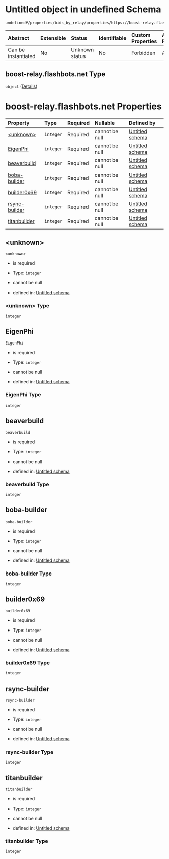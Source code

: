 # Untitled object in undefined Schema

```txt
undefined#/properties/bids_by_relay/properties/https://boost-relay.flashbots.net
```



| Abstract            | Extensible | Status         | Identifiable | Custom Properties | Additional Properties | Access Restrictions | Defined In                                                         |
| :------------------ | :--------- | :------------- | :----------- | :---------------- | :-------------------- | :------------------ | :----------------------------------------------------------------- |
| Can be instantiated | No         | Unknown status | No           | Forbidden         | Allowed               | none                | [Bid.schema.json\*](../out/Bid.schema.json "open original schema") |

## boost-relay.flashbots.net Type

`object` ([Details](bid-properties-bids_by_relay-properties-boost-relayflashbotsnet.md))

# boost-relay.flashbots.net Properties

| Property                        | Type      | Required | Nullable       | Defined by                                                                                                                                                                                                                 |
| :------------------------------ | :-------- | :------- | :------------- | :------------------------------------------------------------------------------------------------------------------------------------------------------------------------------------------------------------------------- |
| [\<unknown>](#unknown)          | `integer` | Required | cannot be null | [Untitled schema](bid-properties-bids_by_relay-properties-boost-relayflashbotsnet-properties-unknown.md "undefined#/properties/bids_by_relay/properties/https://boost-relay.flashbots.net/properties/<unknown>")           |
| [EigenPhi](#eigenphi)           | `integer` | Required | cannot be null | [Untitled schema](bid-properties-bids_by_relay-properties-boost-relayflashbotsnet-properties-eigenphi.md "undefined#/properties/bids_by_relay/properties/https://boost-relay.flashbots.net/properties/EigenPhi")           |
| [beaverbuild](#beaverbuild)     | `integer` | Required | cannot be null | [Untitled schema](bid-properties-bids_by_relay-properties-boost-relayflashbotsnet-properties-beaverbuild.md "undefined#/properties/bids_by_relay/properties/https://boost-relay.flashbots.net/properties/beaverbuild")     |
| [boba-builder](#boba-builder)   | `integer` | Required | cannot be null | [Untitled schema](bid-properties-bids_by_relay-properties-boost-relayflashbotsnet-properties-boba-builder.md "undefined#/properties/bids_by_relay/properties/https://boost-relay.flashbots.net/properties/boba-builder")   |
| [builder0x69](#builder0x69)     | `integer` | Required | cannot be null | [Untitled schema](bid-properties-bids_by_relay-properties-boost-relayflashbotsnet-properties-builder0x69.md "undefined#/properties/bids_by_relay/properties/https://boost-relay.flashbots.net/properties/builder0x69")     |
| [rsync-builder](#rsync-builder) | `integer` | Required | cannot be null | [Untitled schema](bid-properties-bids_by_relay-properties-boost-relayflashbotsnet-properties-rsync-builder.md "undefined#/properties/bids_by_relay/properties/https://boost-relay.flashbots.net/properties/rsync-builder") |
| [titanbuilder](#titanbuilder)   | `integer` | Required | cannot be null | [Untitled schema](bid-properties-bids_by_relay-properties-boost-relayflashbotsnet-properties-titanbuilder.md "undefined#/properties/bids_by_relay/properties/https://boost-relay.flashbots.net/properties/titanbuilder")   |

## \<unknown>



`<unknown>`

* is required

* Type: `integer`

* cannot be null

* defined in: [Untitled schema](bid-properties-bids_by_relay-properties-boost-relayflashbotsnet-properties-unknown.md "undefined#/properties/bids_by_relay/properties/https://boost-relay.flashbots.net/properties/<unknown>")

### \<unknown> Type

`integer`

## EigenPhi



`EigenPhi`

* is required

* Type: `integer`

* cannot be null

* defined in: [Untitled schema](bid-properties-bids_by_relay-properties-boost-relayflashbotsnet-properties-eigenphi.md "undefined#/properties/bids_by_relay/properties/https://boost-relay.flashbots.net/properties/EigenPhi")

### EigenPhi Type

`integer`

## beaverbuild



`beaverbuild`

* is required

* Type: `integer`

* cannot be null

* defined in: [Untitled schema](bid-properties-bids_by_relay-properties-boost-relayflashbotsnet-properties-beaverbuild.md "undefined#/properties/bids_by_relay/properties/https://boost-relay.flashbots.net/properties/beaverbuild")

### beaverbuild Type

`integer`

## boba-builder



`boba-builder`

* is required

* Type: `integer`

* cannot be null

* defined in: [Untitled schema](bid-properties-bids_by_relay-properties-boost-relayflashbotsnet-properties-boba-builder.md "undefined#/properties/bids_by_relay/properties/https://boost-relay.flashbots.net/properties/boba-builder")

### boba-builder Type

`integer`

## builder0x69



`builder0x69`

* is required

* Type: `integer`

* cannot be null

* defined in: [Untitled schema](bid-properties-bids_by_relay-properties-boost-relayflashbotsnet-properties-builder0x69.md "undefined#/properties/bids_by_relay/properties/https://boost-relay.flashbots.net/properties/builder0x69")

### builder0x69 Type

`integer`

## rsync-builder



`rsync-builder`

* is required

* Type: `integer`

* cannot be null

* defined in: [Untitled schema](bid-properties-bids_by_relay-properties-boost-relayflashbotsnet-properties-rsync-builder.md "undefined#/properties/bids_by_relay/properties/https://boost-relay.flashbots.net/properties/rsync-builder")

### rsync-builder Type

`integer`

## titanbuilder



`titanbuilder`

* is required

* Type: `integer`

* cannot be null

* defined in: [Untitled schema](bid-properties-bids_by_relay-properties-boost-relayflashbotsnet-properties-titanbuilder.md "undefined#/properties/bids_by_relay/properties/https://boost-relay.flashbots.net/properties/titanbuilder")

### titanbuilder Type

`integer`
